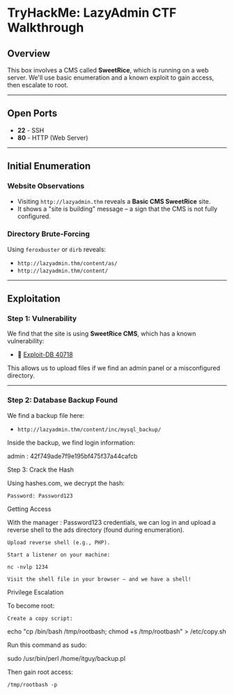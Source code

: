# TryHackMe: LazyAdmin CTF Walkthrough

## Overview

This box involves a CMS called **SweetRice**, which is running on a web server. We'll use basic enumeration and a known exploit to gain access, then escalate to root.

---

## Open Ports

- **22** - SSH  
- **80** - HTTP (Web Server)

---

## Initial Enumeration

### Website Observations

- Visiting `http://lazyadmin.thm` reveals a **Basic CMS SweetRice** site.
- It shows a "site is building" message – a sign that the CMS is not fully configured.

### Directory Brute-Forcing

Using `feroxbuster` or `dirb` reveals:

- `http://lazyadmin.thm/content/as/`
- `http://lazyadmin.thm/content/`

---

## Exploitation

### Step 1: Vulnerability

We find that the site is using **SweetRice CMS**, which has a known vulnerability:
- 📎 [Exploit-DB 40718](https://www.exploit-db.com/exploits/40718)

This allows us to upload files if we find an admin panel or a misconfigured directory.

---

### Step 2: Database Backup Found

We find a backup file here:
- `http://lazyadmin.thm/content/inc/mysql_backup/`

Inside the backup, we find login information:

admin : 42f749ade7f9e195bf475f37a44cafcb

Step 3: Crack the Hash

Using hashes.com, we decrypt the hash:

    Password: Password123

Getting Access

With the manager : Password123 credentials, we can log in and upload a reverse shell to the ads directory (found during enumeration).

    Upload reverse shell (e.g., PHP).

    Start a listener on your machine:

    nc -nvlp 1234

    Visit the shell file in your browser – and we have a shell!

Privilege Escalation

To become root:

    Create a copy script:

echo "cp /bin/bash /tmp/rootbash; chmod +s /tmp/rootbash" > /etc/copy.sh

Run this command as sudo:

sudo /usr/bin/perl /home/itguy/backup.pl

Then gain root access:

    /tmp/rootbash -p

